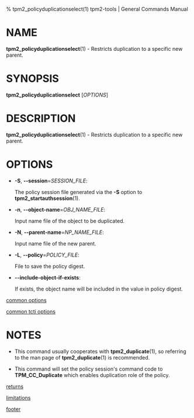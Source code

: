 % tpm2_policyduplicationselect(1) tpm2-tools | General Commands Manual

# NAME

**tpm2_policyduplicationselect**(1) - Restricts duplication to a specific new parent.

# SYNOPSIS

**tpm2_policyduplicationselect** [*OPTIONS*]

# DESCRIPTION

**tpm2_policyduplicationselect**(1) - Restricts duplication to a specific new parent.

# OPTIONS

  * **-S**, **\--session**=_SESSION_FILE_:

    The policy session file generated via the **-S** option to
    **tpm2_startauthsession**(1).

  * **-n**, **\--object-name**=_OBJ\_NAME\_FILE_:

    Input name file of the object to be duplicated.

  * **-N**, **\--parent-name**=_NP\_NAME\_FILE_:

    Input name file of the new parent.

  * **-L**, **\--policy**=_POLICY\_FILE_:

    File to save the policy digest.

  * **\--include-object-if-exists**:

    If exists, the object name will be included in the value in policy digest.

[common options](common/options.md)

[common tcti options](common/tcti.md)

# NOTES

* This command usually cooperates with **tpm2_duplicate**(1), so referring to the man page of **tpm2_duplicate**(1)
is recommended.

* This command will set the policy session's command code to **TPM_CC_Duplicate** which enables duplication role of
the policy.

[returns](common/returns.md)

[limitations](common/policy-limitations.md)

[footer](common/footer.md)
